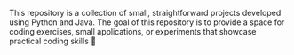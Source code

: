 This repository is a collection of small, straightforward projects developed using Python and Java. The goal of this repository is to provide a space for coding exercises, small applications, or experiments that showcase practical coding skills 🤛
